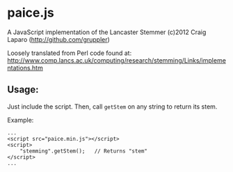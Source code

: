 paice.js
========
A JavaScript implementation of the Lancaster Stemmer
(c)2012 Craig Laparo (http://github.com/gruppler)

Loosely translated from Perl code found at:
http://www.comp.lancs.ac.uk/computing/research/stemming/Links/implementations.htm

Usage:
------
Just include the script. Then, call `getStem` on any string to return its stem.

Example:
```
...
<script src="paice.min.js"></script>
<script>
    "stemming".getStem();   // Returns "stem"
</script>
...
```
